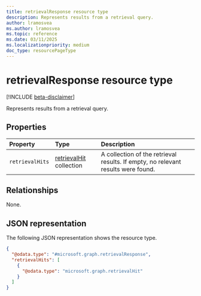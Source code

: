 ```yaml
---
title: retrievalResponse resource type
description: Represents results from a retrieval query.
author: lramosvea
ms.author: lramosvea
ms.topic: reference
ms.date: 03/11/2025
ms.localizationpriority: medium
doc_type: resourcePageType
---
```


# retrievalResponse resource type

[!INCLUDE [beta-disclaimer](../includes/beta-disclaimer.md)]

Represents results from a retrieval query.

## Properties

| Property        | Type                                       | Description                            |
|:----------------|:-------------------------------------------|:---------------------------------------|
| `retrievalHits` | [retrievalHit](retrievalhit.md) collection | A collection of the retrieval results. If empty, no relevant results were found. |

## Relationships

None.

## JSON representation

The following JSON representation shows the resource type.

```json
{
  "@odata.type": "#microsoft.graph.retrievalResponse",
  "retrievalHits": [
    {
      "@odata.type": "microsoft.graph.retrievalHit"
    }
  ]
}
```
